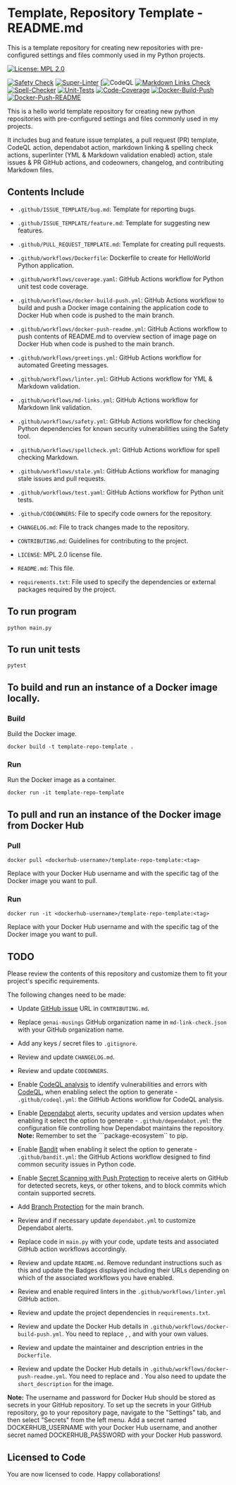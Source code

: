# Template, Repository Template - README.md

This is a template repository for creating new repositories with pre-configured settings and files commonly used in my Python projects.

[![License: MPL 2.0](https://img.shields.io/badge/License-MPL%202.0-brightgreen.svg)](https://opensource.org/licenses/MPL-2.0)
<!--[![Bandit](https://github.com/genai-musings/template-repo-template/actions/workflows/bandit.yml/badge.svg)](https://github.com/genai-musings/template-repo-template/actions/new?category=security)-->
[![Safety Check](https://github.com/genai-musings/template-repo-template/actions/workflows/safety.yml/badge.svg)](https://github.com/genai-musings/template-repo-template/actions/workflows/safety.yml)
[![Super-Linter](https://github.com/genai-musings/template-repo-template/actions/workflows/linter.yml/badge.svg)](https://github.com/marketplace/actions/super-linter)
[![CodeQL](https://github.com/genai-musings/template-repo-template/workflows/CodeQL/badge.svg?branch=main)
[![Markdown Links Check](https://github.com/genai-musings/template-repo-template/actions/workflows/md-links.yml/badge.svg)](https://github.com/gaurav-nelson/github-action-markdown-link-check)
[![Spell-Checker](https://github.com/genai-musings/template-repo-template/actions/workflows/spellcheck.yaml/badge.svg)](https://github.com/rojopolis/spellcheck-github-actions)
[![Unit-Tests](https://github.com/genai-musings/template-repo-template/actions/workflows/test.yaml/badge.svg)](https://github.com/actions/setup-python)
[![Code-Coverage](https://github.com/genai-musings/template-repo-template/actions/workflows/coverage.yaml/badge.svg)](https://github.com/actions/setup-python)
[![Docker-Build-Push](https://github.com/genai-musings/template-repo-template/actions/workflows/docker-build-push.yml/badge.svg)](https://hub.docker.com/)
[![Docker-Push-README](https://github.com/genai-musings/template-repo-template/actions/workflows/docker-push-readme.yml/badge.svg)](https://hub.docker.com/)

This is a hello world template repository for creating new python repositories with pre-configured settings and files commonly used in my projects.

It includes bug and feature issue templates, a pull request (PR) template, CodeQL action, dependabot action, markdown linking & spelling check actions, superlinter (YML & Markdown validation enabled) action, stale issues & PR GitHub actions, and codeowners, changelog, and contributing Markdown files.

## Contents Include

- ```.github/ISSUE_TEMPLATE/bug.md```: Template for reporting bugs.

- ```.github/ISSUE_TEMPLATE/feature.md```: Template for suggesting new features.

- ```.github/PULL_REQUEST_TEMPLATE.md```: Template for creating pull requests.

- ```.github/workflows/Dockerfile```: Dockerfile to create for HelloWorld Python application.

- ```.github/workflows/coverage.yaml```: GitHub Actions workflow for Python unit test code coverage.

- ```.github/workflows/docker-build-push.yml```: GitHub Actions workflow to build and push a Docker image containing the application code to Docker Hub when code is pushed to the main branch.

- ```.github/workflows/docker-push-readme.yml```: GitHub Actions workflow to push contents of README.md to overview section of image page on Docker Hub when code is pushed to the main branch.

- ```.github/workflows/greetings.yml```: GitHub Actions workflow for automated Greeting messages.

- ```.github/workflows/linter.yml```: GitHub Actions workflow for YML & Markdown validation.

- ```.github/workflows/md-links.yml```: GitHub Actions workflow for Markdown link validation.

- ```.github/workflows/safety.yml```: GitHub Actions workflow for checking Python dependencies for known security vulnerabilities using the Safety tool.

- ```.github/workflows/spellcheck.yml```: GitHub Actions workflow for spell checking Markdown.

- ```.github/workflows/stale.yml```: GitHub Actions workflow for managing stale issues and pull requests.

- ```.github/workflows/test.yaml```: GitHub Actions workflow for Python unit tests.

- ```.github/CODEOWNERS```: File to specify code owners for the repository.

- ```CHANGELOG.md```: File to track changes made to the repository.

- ```CONTRIBUTING.md```: Guidelines for contributing to the project.

- ```LICENSE```: MPL 2.0 license file.

- ```README.md```: This file.

- ```requirements.txt```: File used to specify the dependencies or external packages required by the project.

## To run program

```shell
python main.py
```

## To run unit tests

```shell
pytest
```

## To build and run an instance of a Docker image locally.

### Build

Build the Docker image.

```shell
docker build -t template-repo-template .
```

### Run

Run the Docker image as a container.

```shell
docker run -it template-repo-template
```

## To pull and run an instance of the Docker image from Docker Hub

### Pull

```shell
docker pull <dockerhub-username>/template-repo-template:<tag>
```

Replace <dockerhub-username> with your Docker Hub username and <tag> with the specific tag of the Docker image you want to pull.

### Run

```shell
docker run -it <dockerhub-username>/template-repo-template:<tag>
```

Replace <dockerhub-username> with your Docker Hub username and <tag> with the specific tag of the Docker image you want to pull.

## TODO

Please review the contents of this repository and customize them to fit your project's specific requirements.

The following changes need to be made:

- Update [GitHub issue](https://github.com/orgname/reponame/issues/new) URL in ```CONTRIBUTING.md```.

- Replace ```genai-musings``` GitHub organization name in ```md-link-check.json``` with your GitHub organization name.

- Add any keys / secret files to ```.gitignore```.

- Review and update ```CHANGELOG.md```.

- Review and update ```CODEOWNERS```.

- Enable [CodeQL analysis](https://github.com/genai-musings/template-repo-template/settings/security_analysis) to identify vulnerabilities and errors with [CodeQL](https://docs.github.com/en/code-security/code-scanning/automatically-scanning-your-code-for-vulnerabilities-and-errors/about-code-scanning-with-codeql), when enabling select the option to generate - ```.github/codeql.yml```: the GitHub Actions workflow for CodeQL analysis.

- Enable [Dependabot](https://github.com/genai-musings/template-repo-template/settings/security_analysis) alerts, security updates and version updates when enabling it select the option to generate - ```.github/dependabot.yml```: the configuration file controlling how Dependabot maintains the repository. **Note:** Remember to set the ```package-ecosystem`` to pip.

- Enable [Bandit](https://github.com/genai-musings/chatting-with-ChatGPT/actions/new?category=security) when enabling it select the option to generate - ```.github/bandit.yml```: the GitHub Actions workflow designed to find common security issues in Python code.

- Enable [Secret Scanning with Push Protection](https://github.com/genai-musings/template-repo-template/settings/security_analysis) to receive alerts on GitHub for detected secrets, keys, or other tokens, and to block commits which contain supported secrets.

- Add [Branch Protection](https://github.com/genai-musings/template-repo-template/settings/branches) for the main branch.

- Review and if necessary update ```dependabot.yml``` to customize Dependabot alerts.

- Replace code in ```main.py``` with your code, update tests and associated GitHub action workflows accordingly.

- Review and update ```README.md```. Remove redundant instructions such as this and update the Badges displayed including their URLs depending on which of the associated workflows you have enabled.

- Review and enable required linters in the ```.github/workflows/linter.yml``` GitHub action.

- Review and update the project dependencies in ```requirements.txt```.

- Review and update the Docker Hub details in ```.github/workflows/docker-build-push.yml```. You need to replace <dockerhub-username>, <image-name>, and <tag> with your own values.

- Review and update the maintainer and description entries in the ```Dockerfile```.

- Review and update the Docker Hub details in ```.github/workflows/docker-push-readme.yml```. You need to replace <dockerhub-username> and <image-name>. You also need to update the ```short_description``` for the image.

**Note:** The username and password for Docker Hub should be stored as secrets in your GitHub repository. To set up the secrets in your GitHub repository, go to your repository page, navigate to the "Settings" tab, and then select "Secrets" from the left menu. Add a secret named DOCKERHUB_USERNAME with your Docker Hub username, and another secret named DOCKERHUB_PASSWORD with your Docker Hub password.

## Licensed to Code

You are now licensed to code. Happy collaborations!
